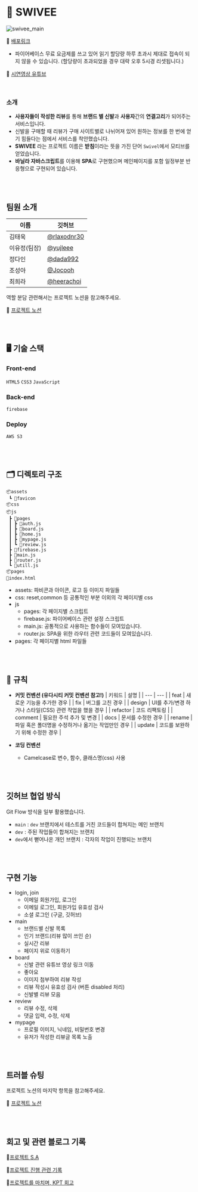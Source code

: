 # 👟 **SWIVEE**

![swivee_main](https://user-images.githubusercontent.com/82587107/204229458-fd68928e-b064-4f31-a1e2-a23e4d939382.gif)

🔗 [배포링크](http://swivee.shop/)

- 파이어베이스 무료 요금제를 쓰고 있어 읽기 할당량 하루 초과시 제대로 접속이 되지 않을 수 있습니다. (할당량이 초과되었을 경우 대략 오후 5시경 리셋됩니다.)

🔗 [시연영상 유튜브](https://www.youtube.com/watch?v=i2lWnXUfahQ)

<br/>

### 소개

- **사용자들이 작성한 리뷰**를 통해 **브랜드 별 신발**과 **사용자**간의 **연결고리**가 되어주는 서비스입니다.
- 신발을 구매할 때 리뷰가 구매 사이트별로 나뉘어져 있어 원하는 정보를 한 번에 얻기 힘들다는 점에서 서비스를 착안했습니다.
- **SWIVEE** 라는 프로젝트 이름은 **받침**이라는 뜻을 가진 단어 `Swivel`에서 모티브를 얻었습니다.
- **바닐라 자바스크립트**를 이용해 **SPA**로 구현했으며 메인페이지를 포함 일정부분 반응형으로 구현되어 있습니다.

<br/>
<br/>

## 팀원 소개

| 이름   | 깃허브                                       |
| ------ | -------------------------------------------- |
| 김태욱 | [@rlaxodnr30](https://github.com/rlaxodnr30) |
| 이유정(팀장) | [@yujleee](https://github.com/yujleee)       |
| 정다인 | [@dada992](https://github.com/dada992)       |
| 조성아 | [@Jocooh](https://github.com/Jocooh)         |
| 최희라 | [@heerachoi](https://github.com/heerachoi)   |

역할 분담 관련해서는 프로젝트 노션을 참고해주세요.

📑 [프로젝트 노션](https://yjworking.notion.site/JS-98b418dd84c44d82a0f27f2b4d424e31)

<br/>
<br/>

## 🖥 기술 스택

### Front-end

`HTML5` `CSS3` `JavaScript`

### Back-end

`firebase`

### Deploy

`AWS S3`

<br/>
<br/>

## 🗂 디렉토리 구조

```
📦assets
 ┗ 📂favicon
📦css
📦js
 ┣ 📂pages
 ┃ ┣ 📜auth.js
 ┃ ┣ 📜board.js
 ┃ ┣ 📜home.js
 ┃ ┣ 📜mypage.js
 ┃ ┗ 📜review.js
 ┣ 📜firebase.js
 ┣ 📜main.js
 ┣ 📜router.js
 ┗ 📜utill.js
📦pages
📜index.html
```

- assets: 파비콘과 아이콘, 로고 등 이미지 파일들
- css: reset,common 등 공통적인 부분 이외의 각 페이지별 css
- js
  - pages: 각 페이지별 스크립트
  - firebase.js: 파이어베이스 관련 설정 스크립트
  - main.js: 공통적으로 사용하는 함수들이 모여있습니다.
  - router.js: SPA을 위한 라우터 관련 코드들이 모여있습니다.
- pages: 각 페이지별 html 파일들

<br/>
<br/>

## 🤝 규칙


- **커밋 컨벤션 (유다시티 커밋 컨벤션 참고!)**
    | 키워드 | 설명 |
    | --- | --- |
    | feat | 새로운 기능을 추가한 경우 |
    | fix | 버그를 고친 경우 |
    | design | UI를 추가/변경 하거나 스타일(CSS) 관련 작업을 했을 경우 |
    | refactor | 코드 리팩토링 |
    | comment | 필요한 주석 추가 및 변경 |
    | docs | 문서를 수정한 경우 |
    | rename | 파일 혹은 폴더명을 수정하거나 옮기는 작업만인 경우 |
    | update | 코드를 보완하기 위해 수정한 경우 |

- **코딩 컨벤션**
    - Camelcase로 변수, 함수, 클래스명(css) 사용

<br/>
<br/>

## 깃허브 협업 방식

Git Flow 방식을 일부 활용했습니다.

- `main` : `dev` 브랜치에서 테스트를 거친 코드들이 합쳐지는 메인 브랜치
- `dev` : 주된 작업들이 합쳐지는 브랜치
- `dev`에서 뻗어나온 개인 브랜치 : 각자의 작업이 진행되는 브랜치

<br/>
<br/>

## 구현 기능

- login, join
  * 이메일 회원가입, 로그인
  * 이메일 로그인, 회원가입 유효성 검사
  * 소셜 로그인 (구글, 깃허브)
- main
  * 브랜드별 신발 목록
  * 인기 브랜드(리뷰 많이 쓰인 순)
  * 실시간 리뷰
  * 페이지 위로 이동하기
- board
  * 신발 관련 유튜브 영상 링크 이동
  * 좋아요
  * 이미지 첨부하여 리뷰 작성
  * 리뷰 작성시 유효성 검사 (버튼 disabled 처리)
  * 신발별 리뷰 모음
- review
  * 리뷰 수정, 삭제
  * 댓글 입력, 수정, 삭제
- mypage
  * 프로필 이미지, 닉네임, 비밀번호 변경
  * 유저가 작성한 리뷰글 목록 노출


<br/>
<br/>

## 트러블 슈팅

프로젝트 노션의 마지막 항목을 참고해주세요.

📑 [프로젝트 노션](https://yjworking.notion.site/JS-98b418dd84c44d82a0f27f2b4d424e31)

<br/>
<br/>

## 회고 및 관련 블로그 기록

🎉[프로젝트 S.A](https://i-ten.tistory.com/215)

📑[프로젝트 진행 관련 기록](https://i-ten.tistory.com/217)

📓[프로젝트를 마치며, KPT 회고](https://i-ten.tistory.com/229)
